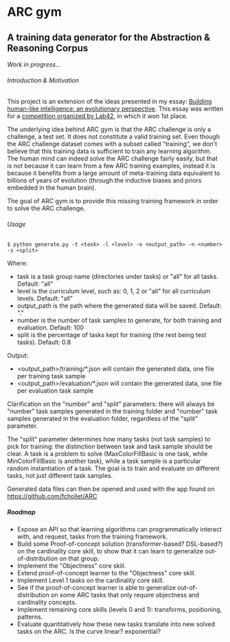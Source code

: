 # ARC gym
## A training data generator for the Abstraction & Reasoning Corpus

*Work in progress...*

###### Introduction & Motivation

This project is an extension of the ideas presented in my essay: [Building human-like intelligence: an evolutionary perspective](essay.pdf).
This essay was written for a [competition organized by Lab42](https://lab42.global/past-challenges/essay-intelligence/), in which it won 1st place.

The underlying idea behind ARC gym is that the ARC challenge is only a challenge, a test set. It does not constitute a valid training set. Even though
the ARC challenge dataset comes with a subset called "training", we don't believe that this training data is sufficient to train any learning algorithm.
The human mind can indeed solve the ARC challenge fairly easily, but that is not because it can learn from a few ARC training examples, instead it is
because it benefits from a large amount of meta-training data equivalent to billions of years of evolution (through the inductive biases and priors embedded
in the human brain).

The goal of ARC gym is to provide this missing training framework in order to solve the ARC challenge.

###### Usage
```
$ python generate.py -t <task> -l <level> -o <output_path> -n <number> -s <split>
```

Where:
* task is a task group name (directories under tasks) or "all" for all tasks. Default: "all"
* level is the curriculum level, such as: 0, 1, 2 or "all" for all curriculum levels. Default: "all"
* output_path is the path where the generated data will be saved. Default: "."
* number is the number of task samples to generate, for both training and evaluation. Default: 100
* split is the percentage of tasks kept for training (the rest being test tasks). Default: 0.8 

Output:
* <output_path>/training/*.json will contain the generated data, one file per training task sample
* <output_path>/evaluation/*.json will contain the generated data, one file per evaluation task sample

Clarification on the "number" and "split" parameters: there will always be "number" task samples generated in 
the training folder and "number" task samples generated in the evaluation folder, regardless of the "split" parameter.

The "split" parameter determines how many tasks (not task samples) to pick for training: the distinction between
task and task sample should be clear. A task is a problem to solve (MaxColorFillBasic is one task, while MinColorFillBasic
is another task), while a task sample is a particular random instantiation of a task. The goal is to train and evaluate
on different tasks, not just different task samples.

Generated data files can then be opened and used with the app found on https://github.com/fchollet/ARC

##### Roadmap
* Expose an API so that learning algorithms can programmatically interact with, and request, tasks from the training framework.
* Build some Proof-of-concept solution (transformer-based? DSL-based?) on the cardinality core skill, to show that it can learn to generalize out-of-distribution on that group.
* Implement the "Objectness" core skill.
* Extend proof-of-concept learner to the "Objectness" core skill.
* Implement Level 1 tasks on the cardinality core skill.
* See if the proof-of-concept learner is able to generalize out-of-distribution on some ARC tasks that only require objectness and cardinality concepts.
* Implement remaining core skills (levels 0 and 1): transforms, positioning, patterns.
* Evaluate quantitatively how these new tasks translate into new solved tasks on the ARC. Is the curve linear? exponential?
